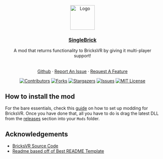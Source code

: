<!--
This README.md template was NOT orginally created by me(notbeer)! This is a fork of:
https://github.com/othneildrew/Best-README-Template
-->


<!-- PROJECT LOGO -->
<br />
<p align="center">
<a href="https://github.com/BricksVR-Modding/BricksVR-Modding-Guide">
    <img src="https://avatars.githubusercontent.com/u/94014912?s=200&v=4" alt="Logo" width="80" height="80">
  </a>
  <h3 align="center"><u>SingleBrick</u></h3>

  <p align="center">
    A mod that returns functionality to BricksVR by giving it multi-player support!
    <br />
    <br />
    <br />
    <a href="https://github.com/BricksVR-Modding/SingleBrick">Github</a>
    ·
    <a href="https://github.com/BricksVR-Modding/SingleBrick/issues/new">Report An Issue</a>
    ·
    <a href="https://github.com/BricksVR-Modding/SingleBrick/issues/new">Request A Feature</a>
  </p>
</p>
<div align="center">

  [![Contributors][contributors-shield]][contributors-url]
  [![Forks][forks-shield]][forks-url]
  [![Stargazers][stars-shield]][stars-url]
  [![Issues][issues-shield]][issues-url]
  [![MIT License][license-shield]][license-url]
</div>

## How to install the mod

For the bare essentials, check this [guide](https://github.com/zakmasood/BricksVRModding) on how to set up modding for BricksVR. Once you have done that, all you have to do is drag the latest DLL from the [releases](https://github.com/BricksVR-Modding/SingleBrick/releases) section into your `Mods` folder.


## Acknowledgements

* [BricksVR Source Code](https://github.com/d12/bricksvr-game)
* [Readme based off of Best README Template](https://github.com/othneildrew/Best-README-Template)

[contributors-shield]: https://img.shields.io/github/contributors/zakmasood/BricksVRModding.svg?style=for-the-badge
[contributors-url]: https://github.com/zakmasood/BricksVRModding/graphs/contributors
[forks-shield]: https://img.shields.io/github/forks/zakmasood/BricksVRModding.svg?style=for-the-badge
[forks-url]: https://github.com/https://github.com/zakmasood/BricksVRModding/network/members
[stars-shield]: https://img.shields.io/github/stars/zakmasood/BricksVRModding.svg?style=for-the-badge
[stars-url]: https://github.com/zakmasood/BricksVRModdingstargazers
[issues-shield]: https://img.shields.io/github/issues/zakmasood/BricksVRModding.svg?style=for-the-badge
[issues-url]: https://github.com/zakmasood/BricksVRModding
[license-shield]: https://img.shields.io/github/license/zakmasood/BricksVRModding.svg?style=for-the-badge
[license-url]: https://github.com/zakmasood/BricksVRModding/blob/main/LICENSE
